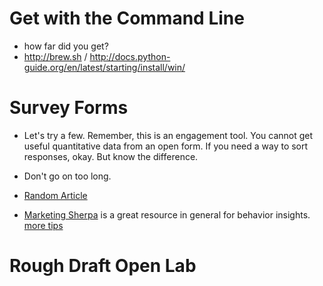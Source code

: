 # Get with the Command Line
+ how far did you get? 
+ <http://brew.sh> / <http://docs.python-guide.org/en/latest/starting/install/win/>


# Survey Forms
+ Let's try a few. Remember, this is an engagement tool. You cannot get useful quantitative data from an open form. If you need a way to sort responses, okay. But know the difference.


+ Don't go on too long. 
+ [Random Article](http://www.benchmarkemail.com/help-FAQ/answer/how-many-questions-should-a-good-survey-have)
+ [Marketing Sherpa](http://www.marketingsherpa.com/article/how-to/how-to-conduct-email-surveys) is a great resource in general for behavior insights. [more tips](http://sherpablog.marketingsherpa.com/marketing/tips-effective-survey/)

# Rough Draft Open Lab
